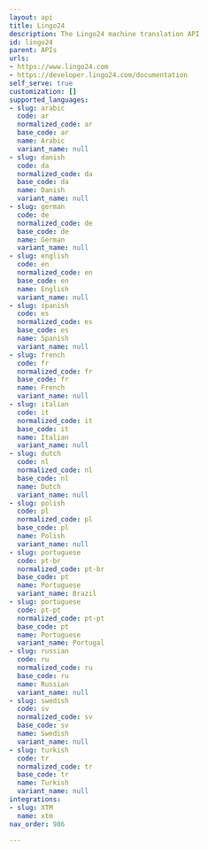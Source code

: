 ```yaml
---
layout: api
title: Lingo24
description: The Lingo24 machine translation API
id: lingo24
parent: APIs
urls:
- https://www.lingo24.com
- https://developer.lingo24.com/documentation
self_serve: true
customization: []
supported_languages:
- slug: arabic
  code: ar
  normalized_code: ar
  base_code: ar
  name: Arabic
  variant_name: null
- slug: danish
  code: da
  normalized_code: da
  base_code: da
  name: Danish
  variant_name: null
- slug: german
  code: de
  normalized_code: de
  base_code: de
  name: German
  variant_name: null
- slug: english
  code: en
  normalized_code: en
  base_code: en
  name: English
  variant_name: null
- slug: spanish
  code: es
  normalized_code: es
  base_code: es
  name: Spanish
  variant_name: null
- slug: french
  code: fr
  normalized_code: fr
  base_code: fr
  name: French
  variant_name: null
- slug: italian
  code: it
  normalized_code: it
  base_code: it
  name: Italian
  variant_name: null
- slug: dutch
  code: nl
  normalized_code: nl
  base_code: nl
  name: Dutch
  variant_name: null
- slug: polish
  code: pl
  normalized_code: pl
  base_code: pl
  name: Polish
  variant_name: null
- slug: portuguese
  code: pt-br
  normalized_code: pt-br
  base_code: pt
  name: Portuguese
  variant_name: Brazil
- slug: portuguese
  code: pt-pt
  normalized_code: pt-pt
  base_code: pt
  name: Portuguese
  variant_name: Portugal
- slug: russian
  code: ru
  normalized_code: ru
  base_code: ru
  name: Russian
  variant_name: null
- slug: swedish
  code: sv
  normalized_code: sv
  base_code: sv
  name: Swedish
  variant_name: null
- slug: turkish
  code: tr
  normalized_code: tr
  base_code: tr
  name: Turkish
  variant_name: null
integrations:
- slug: XTM
  name: xtm
nav_order: 986

---
```


